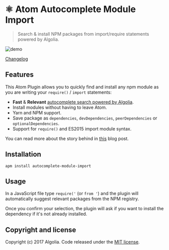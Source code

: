 # ⚛️ Atom Autocomplete Module Import

> Search & install NPM packages from import/require statements powered by Algolia.

![demo](http://g.recordit.co/d5viUB8XY7.gif)

[Changelog](https://github.com/algolia/atom-autocomplete-module-import/blob/master/CHANGELOG.md)

## Features

This Atom Plugin allows you to quickly find and install any npm module as you are writing your `require()` / `import` statements:

  * **Fast** & **Relevant** [autocomplete search powered by Algolia][1].
  * Install modules without having to leave Atom.
  * Yarn and NPM support.
  * Save package as `dependencies`, `devDependencies`, `peerDependencies` or `optionalDependencies`.
  * Support for `require()` and ES2015 import module syntax.

You can read more about the story behind in [this][2] blog post.

## Installation

```
apm install autocomplete-module-import
```

## Usage

In a JavaScript file type `require('` (or `from '`) and the plugin will automatically suggest relevant packages from the NPM registry.

Once you confirm your selection, the plugin will ask if you want to install the dependency if it's not already installed.


## Copyright and license

Copyright (c) 2017 Algolia. Code released under the [MIT license](https://github.com/algolia/atom-autocomplete-module-import/blob/master/LICENSE.md).

[1]: https://www.algolia.com
[2]: https://blog.algolia.com/atom-plugin-install-npm-module/
